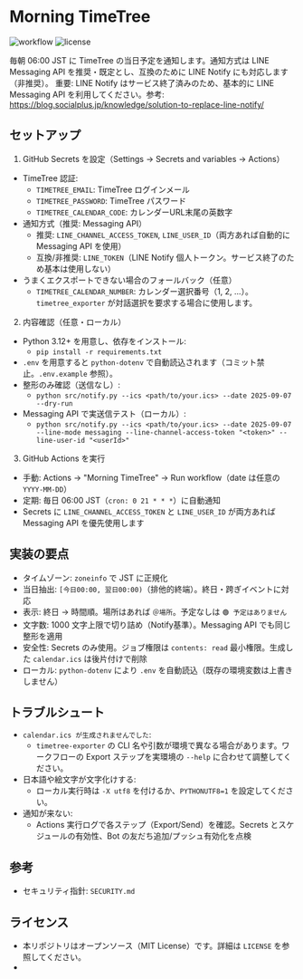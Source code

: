 ﻿# Morning TimeTree

![workflow](https://github.com/euro0707/Morning-TimeTree/actions/workflows/notify.yml/badge.svg?branch=main)
![license](https://img.shields.io/badge/license-MIT-green)

毎朝 06:00 JST に TimeTree の当日予定を通知します。通知方式は LINE Messaging API を推奨・既定とし、互換のために LINE Notify にも対応します（非推奨）。
重要: LINE Notify はサービス終了済みのため、基本的に LINE Messaging API を利用してください。参考: https://blog.socialplus.jp/knowledge/solution-to-replace-line-notify/

## セットアップ

1) GitHub Secrets を設定（Settings → Secrets and variables → Actions）
- TimeTree 認証:
  - `TIMETREE_EMAIL`: TimeTree ログインメール
  - `TIMETREE_PASSWORD`: TimeTree パスワード
  - `TIMETREE_CALENDAR_CODE`: カレンダーURL末尾の英数字
- 通知方式（推奨: Messaging API）
  - 推奨: `LINE_CHANNEL_ACCESS_TOKEN`, `LINE_USER_ID`（両方あれば自動的に Messaging API を使用）
  - 互換/非推奨: `LINE_TOKEN`（LINE Notify 個人トークン。サービス終了のため基本は使用しない）
- うまくエクスポートできない場合のフォールバック（任意）
  - `TIMETREE_CALENDAR_NUMBER`: カレンダー選択番号（1, 2, ...）。`timetree_exporter` が対話選択を要求する場合に使用します。

2) 内容確認（任意・ローカル）
- Python 3.12+ を用意し、依存をインストール:
  - `pip install -r requirements.txt`
- `.env` を用意すると `python-dotenv` で自動読込されます（コミット禁止。`.env.example` 参照）。
- 整形のみ確認（送信なし）:
  - `python src/notify.py --ics <path/to/your.ics> --date 2025-09-07 --dry-run`
- Messaging API で実送信テスト（ローカル）:
  - `python src/notify.py --ics <path/to/your.ics> --date 2025-09-07 --line-mode messaging --line-channel-access-token "<token>" --line-user-id "<userId>"`

3) GitHub Actions を実行
- 手動: Actions → "Morning TimeTree" → Run workflow（date は任意の `YYYY-MM-DD`）
- 定期: 毎日 06:00 JST（`cron: 0 21 * * *`）に自動通知
- Secrets に `LINE_CHANNEL_ACCESS_TOKEN` と `LINE_USER_ID` が両方あれば Messaging API を優先使用します

## 実装の要点
- タイムゾーン: `zoneinfo` で JST に正規化
- 当日抽出: `[今日00:00, 翌日00:00)`（排他的終端）。終日・跨ぎイベントに対応
- 表示: 終日 → 時間順。場所はあれば `＠場所`。予定なしは `🟢 予定はありません`
- 文字数: 1000 文字上限で切り詰め（Notify基準）。Messaging API でも同じ整形を適用
- 安全性: Secrets のみ使用。ジョブ権限は `contents: read` 最小権限。生成した `calendar.ics` は後片付けで削除
- ローカル: `python-dotenv` により `.env` を自動読込（既存の環境変数は上書きしません）

## トラブルシュート
- `calendar.ics が生成されませんでした`:
  - `timetree-exporter` の CLI 名や引数が環境で異なる場合があります。ワークフローの Export ステップを実環境の `--help` に合わせて調整してください。
- 日本語や絵文字が文字化けする:
  - ローカル実行時は `-X utf8` を付けるか、`PYTHONUTF8=1` を設定してください。
- 通知が来ない:
  - Actions 実行ログで各ステップ（Export/Send）を確認。Secrets とスケジュールの有効性、Bot の友だち追加/プッシュ有効化を点検

## 参考
- セキュリティ指針: `SECURITY.md`

## ライセンス
- 本リポジトリはオープンソース（MIT License）です。詳細は `LICENSE` を参照してください。
- 

